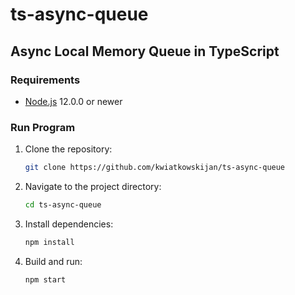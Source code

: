 # ts-async-queue

## Async Local Memory Queue in TypeScript

### Requirements
- [Node.js](https://nodejs.org/en/) 12.0.0 or newer

### Run Program

1. Clone the repository:
   ```sh
   git clone https://github.com/kwiatkowskijan/ts-async-queue
   ```

2. Navigate to the project directory:
   ```sh
   cd ts-async-queue
   ```

3. Install dependencies:
   ```sh
   npm install
   ```

4. Build and run:
   ```sh
   npm start
   ```
